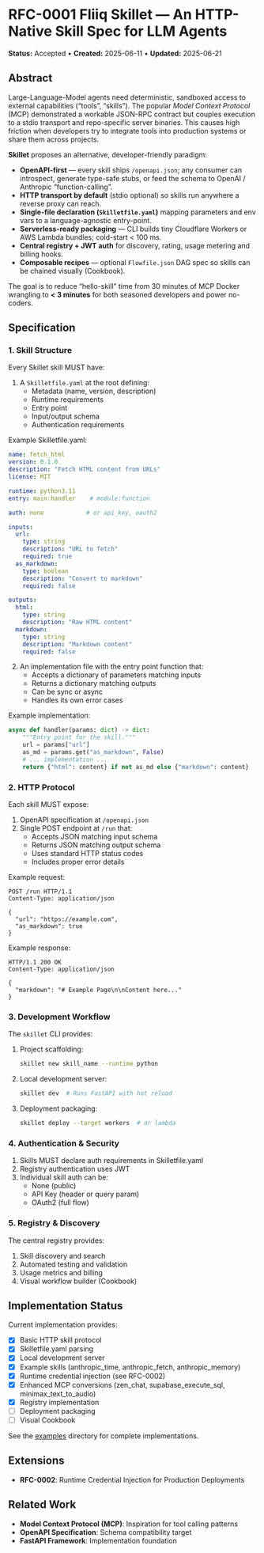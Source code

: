 # RFC-0001  Fliiq Skillet — An HTTP-Native Skill Spec for LLM Agents
**Status:** Accepted • **Created:** 2025-06-11 • **Updated:** 2025-06-21

## Abstract
Large-Language-Model agents need deterministic, sandboxed access to external
capabilities (“tools”, “skills”). The popular *Model Context Protocol* (MCP)
demonstrated a workable JSON-RPC contract but couples execution to a stdio
transport and repo-specific server binaries. This causes high friction when
developers try to integrate tools into production systems or share them across
projects.

**Skillet** proposes an alternative, developer-friendly paradigm:

* **OpenAPI-first** — every skill ships `/openapi.json`; any consumer can
  introspect, generate type-safe stubs, or feed the schema to OpenAI /
  Anthropic “function-calling”.
* **HTTP transport by default** (stdio optional) so skills run anywhere a
  reverse proxy can reach.
* **Single-file declaration (`Skilletfile.yaml`)** mapping parameters and env vars
  to a language-agnostic entry-point.
* **Serverless-ready packaging** — CLI builds tiny Cloudflare Workers or AWS
  Lambda bundles; cold-start < 100 ms.
* **Central registry + JWT auth** for discovery, rating, usage metering and
  billing hooks.
* **Composable recipes** — optional `Flowfile.json` DAG spec so skills can be
  chained visually (Cookbook).

The goal is to reduce “hello-skill” time from 30 minutes of MCP Docker wrangling
to **< 3 minutes** for both seasoned developers and power no-coders.

## Specification

### 1. Skill Structure

Every Skillet skill MUST have:

1. A `Skilletfile.yaml` at the root defining:
   - Metadata (name, version, description)
   - Runtime requirements
   - Entry point
   - Input/output schema
   - Authentication requirements

Example Skilletfile.yaml:
```yaml
name: fetch_html
version: 0.1.0
description: "Fetch HTML content from URLs"
license: MIT

runtime: python3.11
entry: main:handler    # module:function

auth: none            # or api_key, oauth2

inputs:
  url:
    type: string
    description: "URL to fetch"
    required: true
  as_markdown:
    type: boolean
    description: "Convert to markdown"
    required: false

outputs:
  html:
    type: string
    description: "Raw HTML content"
  markdown:
    type: string
    description: "Markdown content"
    required: false
```

2. An implementation file with the entry point function that:
   - Accepts a dictionary of parameters matching inputs
   - Returns a dictionary matching outputs
   - Can be sync or async
   - Handles its own error cases

Example implementation:
```python
async def handler(params: dict) -> dict:
    """Entry point for the skill."""
    url = params["url"]
    as_md = params.get("as_markdown", False)
    # ... implementation ...
    return {"html": content} if not as_md else {"markdown": content}
```

### 2. HTTP Protocol

Each skill MUST expose:

1. OpenAPI specification at `/openapi.json`
2. Single POST endpoint at `/run` that:
   - Accepts JSON matching input schema
   - Returns JSON matching output schema
   - Uses standard HTTP status codes
   - Includes proper error details

Example request:
```http
POST /run HTTP/1.1
Content-Type: application/json

{
  "url": "https://example.com",
  "as_markdown": true
}
```

Example response:
```http
HTTP/1.1 200 OK
Content-Type: application/json

{
  "markdown": "# Example Page\n\nContent here..."
}
```

### 3. Development Workflow

The `skillet` CLI provides:

1. Project scaffolding:
   ```bash
   skillet new skill_name --runtime python
   ```

2. Local development server:
   ```bash
   skillet dev  # Runs FastAPI with hot reload
   ```

3. Deployment packaging:
   ```bash
   skillet deploy --target workers  # or lambda
   ```

### 4. Authentication & Security

1. Skills MUST declare auth requirements in Skilletfile.yaml
2. Registry authentication uses JWT
3. Individual skill auth can be:
   - None (public)
   - API Key (header or query param)
   - OAuth2 (full flow)

### 5. Registry & Discovery

The central registry provides:
1. Skill discovery and search
2. Automated testing and validation
3. Usage metrics and billing
4. Visual workflow builder (Cookbook)

## Implementation Status

Current implementation provides:
- [x] Basic HTTP skill protocol
- [x] Skilletfile.yaml parsing
- [x] Local development server
- [x] Example skills (anthropic_time, anthropic_fetch, anthropic_memory)
- [x] Runtime credential injection (see RFC-0002)
- [x] Enhanced MCP conversions (zen_chat, supabase_execute_sql, minimax_text_to_audio)  
- [x] Registry implementation 
- [ ] Deployment packaging
- [ ] Visual Cookbook

See the [examples](../examples/) directory for complete implementations.

## Extensions

- **RFC-0002**: Runtime Credential Injection for Production Deployments

## Related Work

- **Model Context Protocol (MCP)**: Inspiration for tool calling patterns
- **OpenAPI Specification**: Schema compatibility target
- **FastAPI Framework**: Implementation foundation
